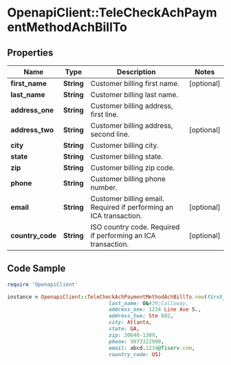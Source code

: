 # OpenapiClient::TeleCheckAchPaymentMethodAchBillTo

## Properties

Name | Type | Description | Notes
------------ | ------------- | ------------- | -------------
**first_name** | **String** | Customer billing first name. | [optional] 
**last_name** | **String** | Customer billing last name. | 
**address_one** | **String** | Customer billing address, first line. | 
**address_two** | **String** | Customer billing address, second line. | [optional] 
**city** | **String** | Customer billing city. | 
**state** | **String** | Customer billing state. | 
**zip** | **String** | Customer billing zip code. | 
**phone** | **String** | Customer billing phone number. | 
**email** | **String** | Customer billing email. Required if performing an ICA transaction. | [optional] 
**country_code** | **String** | ISO country code. Required if performing an ICA transaction. | [optional] 

## Code Sample

```ruby
require 'OpenapiClient'

instance = OpenapiClient::TeleCheckAchPaymentMethodAchBillTo.new(first_name: R2-D2,
                                 last_name: O&#39;Calloway,
                                 address_one: 1234 Line Ave S.,
                                 address_two: Ste 602,
                                 city: Atlanta,
                                 state: GA,
                                 zip: 30040-1309,
                                 phone: 9973322990,
                                 email: abcd.1234@fiserv.com,
                                 country_code: US)
```


